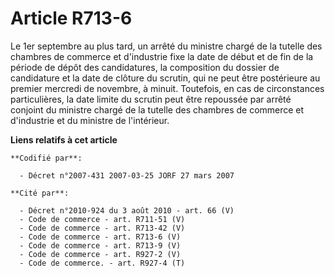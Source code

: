 # Article R713-6

Le 1er septembre au plus tard, un arrêté du ministre chargé de la tutelle des chambres de commerce et d'industrie fixe la
date de début et de fin de la période de dépôt des candidatures, la composition du dossier de candidature et la date de
clôture du scrutin, qui ne peut être postérieure au premier mercredi de novembre, à minuit. Toutefois, en cas de
circonstances particulières, la date limite du scrutin peut être repoussée par arrêté conjoint du ministre chargé de la
tutelle des chambres de commerce et d'industrie et du ministre de l'intérieur.

**Liens relatifs à cet article**

	**Codifié par**:

	  - Décret n°2007-431 2007-03-25 JORF 27 mars 2007

	**Cité par**:

	  - Décret n°2010-924 du 3 août 2010 - art. 66 (V)
	  - Code de commerce - art. R711-51 (V)
	  - Code de commerce - art. R713-42 (V)
	  - Code de commerce - art. R713-6 (V)
	  - Code de commerce - art. R713-9 (V)
	  - Code de commerce - art. R927-2 (V)
	  - Code de commerce. - art. R927-4 (T)
